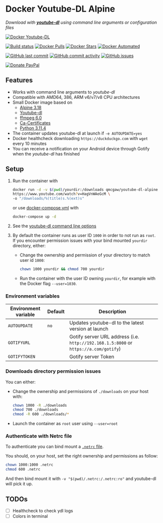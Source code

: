 # Docker Youtube-DL Alpine

*Download with [**youtube-dl**](https://github.com/rg3/youtube-dl) using command line arguments or configuration files*

[![Docker Youtube-DL](https://github.com/qdm12/youtube-dl-docker/raw/master/title.png)](https://hub.docker.com/r/qmcgaw/youtube-dl-alpine/)

[![Build status](https://github.com/qdm12/ddns-updater/workflows/Buildx%20latest/badge.svg)](https://github.com/qdm12/ddns-updater/actions?query=workflow%3A%22Buildx+latest%22)
[![Docker Pulls](https://img.shields.io/docker/pulls/qmcgaw/youtube-dl-alpine.svg)](https://hub.docker.com/r/qmcgaw/youtube-dl-alpine)
[![Docker Stars](https://img.shields.io/docker/stars/qmcgaw/youtube-dl-alpine.svg)](https://hub.docker.com/r/qmcgaw/youtube-dl-alpine)
[![Docker Automated](https://img.shields.io/docker/automated/qmcgaw/youtube-dl-alpine.svg)](https://hub.docker.com/r/qmcgaw/youtube-dl-alpine)

[![GitHub last commit](https://img.shields.io/github/last-commit/qdm12/youtube-dl-docker.svg)](https://github.com/qdm12/youtube-dl-docker/issues)
[![GitHub commit activity](https://img.shields.io/github/commit-activity/y/qdm12/youtube-dl-docker.svg)](https://github.com/qdm12/youtube-dl-docker/issues)
[![GitHub issues](https://img.shields.io/github/issues/qdm12/youtube-dl-docker.svg)](https://github.com/qdm12/youtube-dl-docker/issues)

[![Donate PayPal](https://img.shields.io/badge/Donate-PayPal-green.svg)](https://paypal.me/qmcgaw)

## Features

- Works with command line arguments to *youtube-dl*
- Compatible with AMD64, 386, ARM v6/v7/v8 CPU architectures
- Small Docker image based on
  - [Alpine 3.18](https://alpinelinux.org)
  - [Youtube-dl](https://github.com/yt-dlp/yt-dlp)
  - [ffmpeg 6.0](https://pkgs.alpinelinux.org/package/v3.18/community/x86_64/ffmpeg)
  - [Ca-Certificates](https://pkgs.alpinelinux.org/package/v3.18/main/x86_64/ca-certificates)
  - [Python 3.11.4](https://pkgs.alpinelinux.org/package/v3.18/main/x86_64/python3)
- The container updates youtube-dl at launch if `-e AUTOUPDATE=yes`
- Docker healthcheck downloading `https://duckduckgo.com` with `wget` every 10 minutes
- You can receive a notification on your Android device through Gotify when the *youtube-dl* has finished

## Setup

1. Run the container with

    ```bash
    docker run -d -v $(pwd)/yourdir:/downloads qmcgaw/youtube-dl-alpine \
    https://www.youtube.com/watch?v=HagVnWAeGcM \
    -o "/downloads/%(title)s.%(ext)s"
    ```

    or use [docker-compose.yml](https://github.com/qdm12/youtube-dl-docker/blob/master/docker-compose.yml) with

    ```bash
    docker-compose up -d
    ```

1. See the [youtube-dl command line options](https://github.com/rg3/youtube-dl/blob/master/README.md#options)
1. By default the container runs as user ID `1000` in order to not run as `root`.
If you encounter permission issues with your bind mounted `yourdir` directory, either:
    - Change the ownership and permission of your directory to match user id `1000`:

        ```sh
        chown 1000 yourdir && chmod 700 yourdir
        ```

    - Run the container with the user ID owning `yourdir`, for example with the Docker flag `--user=1030`.

### Environment variables

| Environment variable | Default | Description |
| --- | --- | --- |
| `AUTOUPDATE` | `no` | Updates youtube-dl to the latest version at launch |
| `GOTIFYURL` |  | Gotify server URL address (i.e. `http://192.168.1.5:8000` or `https://a.com/gotify`) |
| `GOTIFYTOKEN` |  | Gotify server Token |

### Downloads directory permission issues

You can either:

- Change the ownership and permissions of `./downloads` on your host with:

    ```sh
    chown 1000 -R ./downloads
    chmod 700 ./downloads
    chmod -R 600 ./downloads/*
    ```

- Launch the container as `root` user using `--user=root`

### Authenticate with Netrc file

To authenticate you can bind mount a [`.netrc` file](https://github.com/ytdl-org/youtube-dl/blob/master/README.md#authentication-with-netrc-file).

You should, on your host, set the right ownership and permissions as follow:

```sh
chown 1000:1000 .netrc
chmod 600 .netrc
```

And then bind mount it with `-v "$(pwd)/.netrc:/.netrc:ro"` and youtube-dl will pick it up.

## TODOs

- [ ] Healthcheck to check ydl logs
- [ ] Colors in terminal
